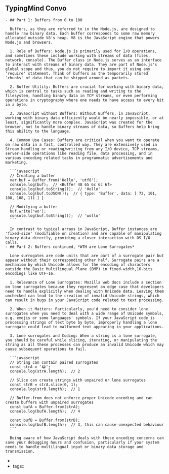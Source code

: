 ## TypingMind Convo
	- ## Part 1: Buffers from 0 to 100
	  
	  Buffers, as they are referred to in the Node.js, are designed to handle raw binary data. Each buffer corresponds to some raw memory allocated outside V8's heap. V8 is the JavaScript engine that powers Node.js and browsers. 
	  
	  1. Role of Buffers: Node.js is primarily used for I/O operations, and sometimes these include working with streams of data (files, network, console). The Buffer class in Node.js serves as an interface to interact with streams of binary data. They are part of Node.js's global scope and thus, you do not require to import it using any 'require' statement. Think of buffers as the temporarily stored 'chunks' of data that can be shipped around as packets.
	  
	  2. Buffer Utility: Buffers are crucial for working with binary data, which is central to tasks such as reading and writing to the filesystem, handling binary data in TCP streams, or even performing operations in cryptography where one needs to have access to every bit in a byte.
	  
	  3. JavaScript without Buffers: Without Buffers, in JavaScript, working with binary data efficiently would be nearly impossible, or at least, significantly more complex. JavaScript was created for the browser, not to handle binary streams of data, so Buffers help bring this ability to the language.
	  
	  4. Common Use Cases: Buffers are critical when you want to operate on raw data in a fast, controlled way. They are extensively used in Stream handling or reading/writing from any I/O device, TCP streams, server-side operations like reading file, data processing, and in various encoding related tasks in programmatic advertisements and marketing.
	  
	  ```javascript
	  // Creating a buffer
	  var buf = Buffer.from('Hello', 'utf8');
	  console.log(buf);  // <Buffer 48 65 6c 6c 6f>
	  console.log(buf.toString());  // 'Hello'
	  console.log(buf.toJSON());  // { type: 'Buffer', data: [ 72, 101, 108, 108, 111 ] }
	  
	  // Modifying a buffer
	  buf.write('wo');
	  console.log(buf.toString());  // 'wollo'
	  ```
	  
	  In contrast to typical arrays in JavaScript, Buffer instances are 'fixed-size' (modifiable on creation) and are capable of manipulating binary data directly, providing a closer interaction with OS I/O calls.
	- ## Part 2: Buffers continued, *WTH are Lone Surrogates*
	  
	  Lone surrogates are code units that are part of a surrogate pair but appear without their corresponding other half. Surrogate pairs are a mechanism by which Unicode allows for the encoding of characters outside the Basic Multilingual Plane (BMP) in fixed-width,16-bits encodings like UTF-16.
	  
	  1. Relevance of Lone Surrogates: Mozilla web docs include a section on lone surrogates because they represent an edge case that developers need to handle explicitly when dealing with Unicode data. Leaving them unchecked can lead to the creation of invalid Unicode strings, which can result in bugs in your JavaScript code related to text processing.
	  
	  2. When it Matters: Particularly, you'd need to consider lone surrogates when you need to deal with a wide range of Unicode symbols, e.g. emojis or some languages' symbols. If your JavaScript code is processing strings of text byte by byte, improperly handling a lone surrogate could lead to malformed text appearing in your applications.
	  
	  3. Lone surrogates and Coding: When a string is a lone surrogate, you should be careful while slicing, iterating, or manipulating the string as all these processes can produce an invalid Unicode which may cause subsequent operations to fail.
	  
	  ```javascript
	  // String can contain paired surrogates
	  const strA = '😂';
	  console.log(strA.length);  // 2
	  
	  // Slice can create strings with unpaired or lone surrogates
	  const strB = strA.slice(0, 1);
	  console.log(strB.length);  // 1
	  
	  // Buffer.from does not enforce proper Unicode encoding and can create buffers with unpaired surrogates
	  const bufA = Buffer.from(strA);
	  console.log(bufA.length);  // 4
	  
	  const bufB = Buffer.from(strB);
	  console.log(bufB.length);  // 3, this can cause unexpected behaviour
	  ```
	  
	  Being aware of how JavaScript deals with these encoding concerns can save your debugging hours and confusion, particularly if your system needs to handle multilingual input or binary data storage and transmission.
-
- tags::